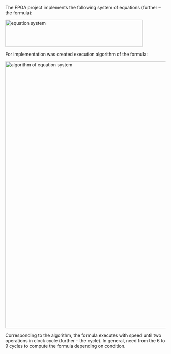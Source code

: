 The FPGA project implements the following system of equations (further – the formula):

<img width="432" height="85" alt="equation system" src="https://github.com/user-attachments/assets/98ff5e94-28f4-461a-95e5-ccd986c62df5" />

For implementation was created execution algorithm of the formula: 

<img width="614" height="838" alt="algorithm of equation system" src="https://github.com/user-attachments/assets/8dd772e1-fd6a-4355-a5be-2267fbb9f982" />

Corresponding to the algorithm, the formula executes with speed until two operations in clock cycle (further – the cycle). In general, need from the 6 to 9 cycles to compute the formula depending on condition.  




